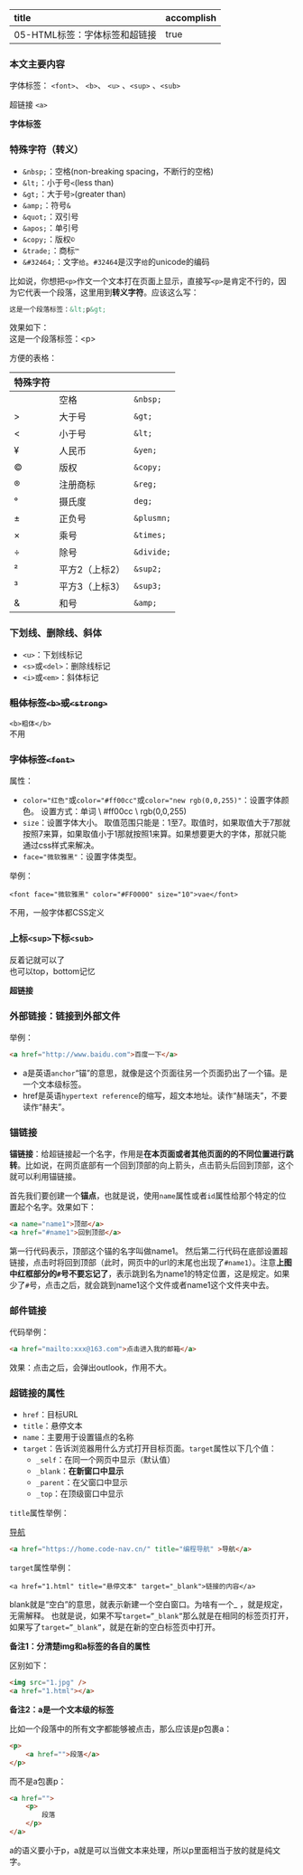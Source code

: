 |         title         | accomplish |
| :-------------------- | ---------- |
| 05-HTML标签：字体标签和超链接 | true      |

### 本文主要内容

字体标签： `<font>`、 `<b>`、 `<u>` 、`<sup>` 、`<sub>`

超链接 `<a>`

**字体标签**

### 特殊字符（转义）

- `&nbsp;`：空格(non-breaking spacing，不断行的空格)
- `&lt;`：小于号`<`(less than)
- `&gt;`：大于号`>`(greater than)
- `&amp;`：符号`&`
- `&quot;`：双引号
- `&apos;`：单引号
- `&copy;`：版权`©`
- `&trade;`：商标`™`
- `&#32464;`：文字`给`。`#32464`是汉字`给`的unicode的编码

比如说，你想把`<p>`作文一个文本打在页面上显示，直接写`<p>`是肯定不行的，因为它代表一个段落，这里用到**转义字符**。应该这么写：

```html
这是一个段落标签：&lt;p&gt;
```

效果如下：<br/>这是一个段落标签：&lt;p&gt;

方便的表格：

| 特殊字符 |                |            |
| :------- | :------------- | :--------- |
| &nbsp;   | 空格           | `&nbsp;`   |
| &gt;     | 大于号         | `&gt;`     |
| &lt;     | 小于号         | `&lt;`     |
| &yen;    | 人民币         | `&yen;`    |
| &copy;   | 版权           | `&copy;`   |
| &reg;    | 注册商标       | `&reg;`    |
| &deg;    | 摄氏度         | `deg;`     |
| &plusmn; | 正负号         | `&plusmn;` |
| &times;  | 乘号           | `&times;`  |
| &divide; | 除号           | `&divide;` |
| &sup2;   | 平方2（上标2） | `&sup2;`   |
| &sup3;   | 平方3（上标3） | `&sup3;`   |
| &amp;    | 和号           | `&amp;`    |

### 下划线、删除线、斜体

- `<u>`：下划线标记
- `<s>`或`<del>`：删除线标记
- `<i>`或`<em>`：斜体标记

### ~~粗体标签`<b>`或`<strong>`~~

`<b>粗体</b>`<br/>不用

### ~~字体标签`<font>`~~

属性：

- `color="红色"`或`color="#ff00cc"`或`color="new rgb(0,0,255)"`：设置字体颜色。 设置方式：单词 \ #ff00cc \ rgb(0,0,255)
- `size`：设置字体大小。 取值范围只能是：1至7。取值时，如果取值大于7那就按照7来算，如果取值小于1那就按照1来算。如果想要更大的字体，那就只能通过css样式来解决。
- `face="微软雅黑"`：设置字体类型。

举例：

`<font face="微软雅黑" color="#FF0000" size="10">vae</font>`

不用，一般字体都CSS定义

### 上标`<sup>`下标`<sub>`

反着记就可以了<br/>也可以top，bottom记忆

**超链接**

### 外部链接：链接到外部文件

举例：

```html
<a href="http://www.baidu.com">百度一下</a>
```

- a是英语`anchor`“锚”的意思，就像是这个页面往另一个页面扔出了一个锚。是一个文本级标签。
- href是英语`hypertext reference`的缩写，超文本地址。读作“赫瑞夫”，不要读作“赫夫”。

### 锚链接

**锚链接**：给超链接起一个名字，作用是**在本页面或者其他页面的的不同位置进行跳转**。比如说，在网页底部有一个回到顶部的向上箭头，点击箭头后回到顶部，这个就可以利用锚链接。

首先我们要创建一个**锚点**，也就是说，使用`name`属性或者`id`属性给那个特定的位置起个名字。效果如下：

```html
<a name="name1">顶部</a>
<a href="#name1">回到顶部</a>
```

第一行代码表示，顶部这个锚的名字叫做name1。 然后第二行代码在底部设置超链接，点击时将回到顶部（此时，网页中的url的末尾也出现了`#name1`）。注意**上图中红框部分的`#`号不要忘记了**，表示跳到名为name1的特定位置，这是规定。如果少了`#`号，点击之后，就会跳到name1这个文件或者name1这个文件夹中去。

### 邮件链接

代码举例：

```html
<a href="mailto:xxx@163.com">点击进入我的邮箱</a>
```

效果：点击之后，会弹出outlook，作用不大。

### 超链接的属性

- `href`：目标URL
- `title`：悬停文本
- `name`：主要用于设置锚点的名称
- `target`：告诉浏览器用什么方式打开目标页面。`target`属性以下几个值：
  - `_self`：在同一个网页中显示（默认值）
  - `_blank`：**在新窗口中显示**
  - `_parent`：在父窗口中显示
  - `_top`：在顶级窗口中显示

`title`属性举例：

<a href="https://home.code-nav.cn/" title="编程导航" >导航</a>

```html
<a href="https://home.code-nav.cn/" title="编程导航" >导航</a>
```

`target`属性举例：

```
<a href="1.html" title="悬停文本" target="_blank">链接的内容</a>
```

blank就是“空白”的意思，就表示新建一个空白窗口。为啥有一个_ ，就是规定，无需解释。 也就是说，如果不写`target=”_blank”`那么就是在相同的标签页打开，如果写了`target=”_blank”`，就是在新的空白标签页中打开。

**备注1：分清楚img和a标签的各自的属性**

区别如下：

```html
<img src="1.jpg" />
<a href="1.html"></a>
```

**备注2：a是一个文本级的标签**

比如一个段落中的所有文字都能够被点击，那么应该是p包裹a：

```html
<p>
	<a href="">段落</a>
</p>
```

而不是a包裹p：

```html
<a href="">
	<p>
		段落
	</p>
</a>
```



a的语义要小于p，a就是可以当做文本来处理，所以p里面相当于放的就是纯文字。
